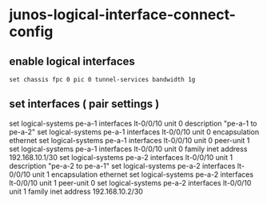 # junos-logical-interface-connect-config
## enable logical interfaces

`set chassis fpc 0 pic 0 tunnel-services bandwidth 1g`


## set interfaces ( pair settings )
set logical-systems pe-a-1 interfaces lt-0/0/10 unit 0 description "pe-a-1 to pe-a-2"
set logical-systems pe-a-1 interfaces lt-0/0/10 unit 0 encapsulation ethernet
set logical-systems pe-a-1 interfaces lt-0/0/10 unit 0 peer-unit 1
set logical-systems pe-a-1 interfaces lt-0/0/10 unit 0 family inet address 192.168.10.1/30
set logical-systems pe-a-2 interfaces lt-0/0/10 unit 1 description "pe-a-2 to pe-a-1"
set logical-systems pe-a-2 interfaces lt-0/0/10 unit 1 encapsulation ethernet
set logical-systems pe-a-2 interfaces lt-0/0/10 unit 1 peer-unit 0
set logical-systems pe-a-2 interfaces lt-0/0/10 unit 1 family inet address 192.168.10.2/30

